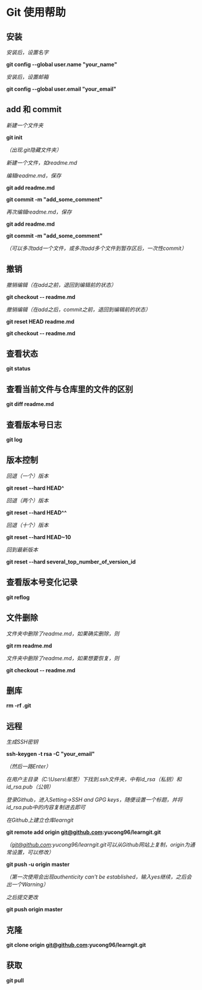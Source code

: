 # Git 使用帮助



## 安装

*安装后，设置名字*

**git config --global user.name "your_name"**

*安装后，设置邮箱*

**git config --global user.email "your_email"**



## add 和 commit

*新建一个文件夹*

**git init**

*（出现.git隐藏文件夹）*

*新建一个文件，如readme.md*

*编辑readme.md，保存*

**git add readme.md**

**git commit -m "add_some_comment"**

*再次编辑readme.md，保存*

**git add readme.md**

**git commit -m "add_some_comment"**

*（可以多次add一个文件，或多次add多个文件到暂存区后，一次性commit）*



## 撤销

*撤销编辑（在add之前，退回到编辑前的状态）*

**git checkout -- readme.md**

*撤销编辑（在add之后，commit之前，退回到编辑前的状态）*

**git reset HEAD readme.md**

**git checkout -- readme.md**



## 查看状态

**git status**



## 查看当前文件与仓库里的文件的区别

**git diff readme.md**



## 查看版本号日志

**git log**



## 版本控制

*回退（一个）版本*

**git reset --hard HEAD^**

*回退（两个）版本*

**git reset --hard HEAD^^**

*回退（十个）版本*

**git reset --hard HEAD~10**

*回到最新版本*

**git reset --hard several_top_number_of_version_id**




## 查看版本号变化记录

**git reflog**



## 文件删除

*文件夹中删除了readme.md，如果确实删除，则*

**git rm readme.md**

*文件夹中删除了readme.md，如果想要恢复，则*

**git checkout -- readme.md**



## 删库

**rm -rf .git**


## 远程

*生成SSH密钥*

**ssh-keygen -t rsa -C "your_email"**

*（然后一路Enter）*

*在用户主目录（C:\Users\郁葱）下找到.ssh文件夹，中有id_rsa（私钥）和id_rsa.pub（公钥）*

*登录Github，进入Setting->SSH and GPG keys，随便设置一个标题，并将id_rsa.pub中的内容复制进去即可*

*在Github上建立仓库learngit*

**git remote add origin git@github.com:yucong96/learngit.git**

*（git@github.com:yucong96/learngit.git可以从Github网站上复制，origin为通常设置，可以修改）*

**git push -u origin master**

*（第一次使用会出现authenticity can't be established，输入yes继续，之后会出一个Warning）*

*之后提交更改*

**git push origin master**



## 克隆

**git clone origin git@github.com:yucong96/learngit.git**



## 获取

**git pull**
